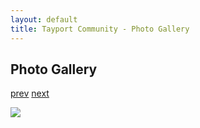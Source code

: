 ```yaml
---
layout: default
title: Tayport Community - Photo Gallery
---
```

## Photo Gallery

[prev](http://tayport.org.uk/photo/104) [next](http://tayport.org.uk/photo/106)

![ ](http://tayport.org.uk/media/105.jpg " ")


